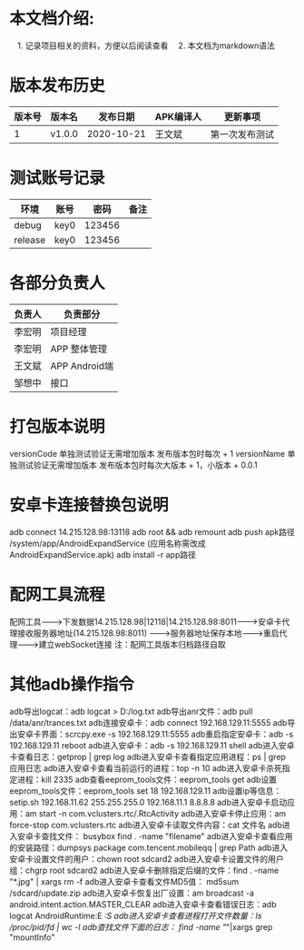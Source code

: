 # 本文档介绍:
　1. 记录项目相关的资料，方便以后阅读查看
　2. 本文档为markdown语法

# 版本发布历史
版本号|版本名|发布日期|APK编译人|更新事项
---|---|---|---|---
1|v1.0.0|2020-10-21|王文斌|第一次发布测试
# 测试账号记录

环境|账号|密码|备注
---|---|---|---
debug| key0 | 123456
release | key0 | 123456

# 各部分负责人
负责人|负责部分
---|---
李宏明|项目经理
李宏明|APP 整体管理
王文斌|APP Android端
邹想中|接口

# 打包版本说明
versionCode 单独测试验证无需增加版本 发布版本包时每次 + 1
versionName 单独测试验证无需增加版本 发布版本包时每次大版本 + 1，小版本 + 0.0.1

# 安卓卡连接替换包说明
adb connect 14.215.128.98:13118
adb root && adb remount
adb push apk路径 /system/app/AndroidExpandService (应用名称需改成AndroidExpandService.apk)
adb install -r app路径

# 配网工具流程
配网工具--->下发数据14.215.128.98|12118|14.215.128.98:8011--->安卓卡代理接收服务器地址(14.215.128.98:8011)
--->服务器地址保存本地--->重启代理--->建立webSocket连接
注：配网工具版本归档路径自取

# 其他adb操作指令
adb导出logcat：adb logcat > D:/log.txt
adb导出anr文件：adb pull /data/anr/trances.txt
adb连接安卓卡：adb connect 192.168.129.11:5555
adb导出安卓卡界面：scrcpy.exe -s 192.168.129.11:5555
adb重启指定安卓卡：adb -s 192.168.129.11 reboot
adb进入安卓卡：adb -s 192.168.129.11 shell
adb进入安卓卡查看日志：getprop | grep log
adb进入安卓卡查看指定应用进程：ps | grep 应用日志
adb进入安卓卡查看当前运行的进程：top -n 10
adb进入安卓卡杀死指定进程：kill 2335
adb查看eeprom_tools文件：eeprom_tools get
adb设置eeprom_tools文件：eeprom_tools set 18 192.168.129.11
adb设置ip等信息：setip.sh 192.168.11.62 255.255.255.0 192.168.11.1 8.8.8.8
adb进入安卓卡启动应用：am start -n com.vclusters.rtc/.RtcActivity
adb进入安卓卡停止应用：am force-stop com.vclusters.rtc
adb进入安卓卡读取文件内容：cat 文件名
adb进入安卓卡查找文件： busybox find . -name "filename"
adb进入安卓卡查看应用的安装路径：dumpsys package com.tencent.mobileqq | grep Path
adb进入安卓卡设置文件的用户：chown root sdcard2
adb进入安卓卡设置文件的用户组：chgrp root sdcard2
adb进入安卓卡删除指定后缀的文件：find . -name "*.jpg" | xargs rm -f
adb进入安卓卡查看文件MD5值： md5sum /sdcard/update.zip
adb进入安卓卡恢复出厂设置：am broadcast -a android.intent.action.MASTER_CLEAR
adb进入安卓卡查看错误日志：adb logcat AndroidRuntime:E *:S
adb进入安卓卡查看进程打开文件数量：ls /proc/pid/fd | wc -l
adb查找文件下面的日志： find  -name "*"|xargs grep "mountInfo"


